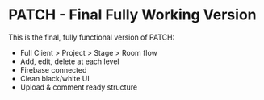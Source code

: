 
# PATCH - Final Fully Working Version

This is the final, fully functional version of PATCH:
- Full Client > Project > Stage > Room flow
- Add, edit, delete at each level
- Firebase connected
- Clean black/white UI
- Upload & comment ready structure
